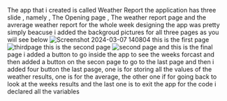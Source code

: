 The app that i created is called Weather Report
the application has three slide , namely , The Opening page , The weather report page and the avrerage weather report for the whole week
designing the app was pretty simply beacuse i added the backgroud pictures for all three pages as you wiil see below
![Screenshot 2024-03-07 140804](https://github.com/ST10446031/VCNMB-imad5112-practicum-2024-ST10446031/assets/160749507/b0e9d943-3ea4-4931-825d-36260f7d3842)
this is the first page
![thirdpage](https://github.com/ST10446031/VCNMB-imad5112-practicum-2024-ST10446031/assets/160749507/bf6fe6e8-298a-412c-9338-068f940ab025)
this is the second page
![second page](https://github.com/ST10446031/VCNMB-imad5112-practicum-2024-ST10446031/assets/160749507/bbd9b65c-406e-427e-84a2-851953db02b8)
and this is the final page
i added a button to go inside the app to see the weeks forcast and then added a button on the secon page to go to the last page and then i added four button the last pasge, one is for storing all the values of the weather results, one is for the average, the other one if for going back to look at the weeks results and the last one is to exit the app
for the code i declared all the variables

